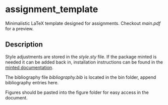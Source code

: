 # assignment_template
Minimalistic LaTeX template designed for assignments. Checkout *main.pdf* for a preview.

## Description

Style adjustments are stored in the *style.sty* file. If the package minted is needed it can be added back in, installation instructions can be found in the [minted documentation](http://tug.ctan.org/tex-archive/macros/latex/contrib/minted/minted.pdf).

The bibliography file *bibliography.bib* is located in the bin folder, append bibliography entries here.

Figures should be pasted into the figure folder for easy access in the document.